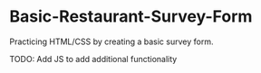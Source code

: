 # Basic-Restaurant-Survey-Form
Practicing HTML/CSS by creating a basic survey form. 

TODO: Add JS to add additional functionality
